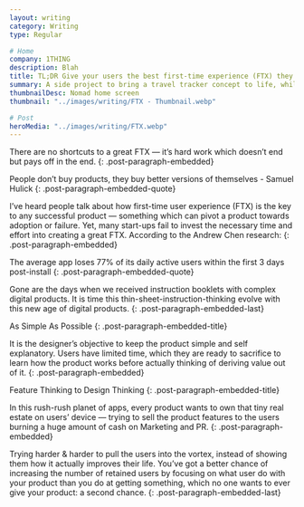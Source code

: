 ```yaml
---
layout: writing
category: Writing
type: Regular

# Home
company: 1THING
description: Blah
title: TL;DR Give your users the best first-time experience (FTX) they deserve
summary: A side project to bring a travel tracker concept to life, while learning Swift along the way.
thumbnailDesc: Nomad home screen
thumbnail: "../images/writing/FTX - Thumbnail.webp"

# Post
heroMedia: "../images/writing/FTX.webp"
---
```


There are no shortcuts to a great FTX — it’s hard work which doesn’t end but pays off in the end.
{: .post-paragraph-embedded}

People don’t buy products, they buy better versions of themselves - Samuel Hulick
{: .post-paragraph-embedded-quote}

I’ve heard people talk about how first-time user experience (FTX) is the key to any successful product — something which can pivot a product towards adoption or failure. Yet, many start-ups fail to invest the necessary time and effort into creating a great FTX. According to the Andrew Chen research:
{: .post-paragraph-embedded}

The average app loses 77% of its daily active users within the first 3 days post-install
{: .post-paragraph-embedded-quote}

Gone are the days when we received instruction booklets with complex digital products. It is time this thin-sheet-instruction-thinking evolve with this new age of digital products.
{: .post-paragraph-embedded-last}

As Simple As Possible
{: .post-paragraph-embedded-title}

It is the designer’s objective to keep the product simple and self explanatory. Users have limited time, which they are ready to sacrifice to learn how the product works before actually thinking of deriving value out of it.
{: .post-paragraph-embedded}

Feature Thinking to Design Thinking
{: .post-paragraph-embedded-title}

In this rush-rush planet of apps, every product wants to own that tiny real estate on users’ device — trying to sell the product features to the users burning a huge amount of cash on Marketing and PR.
{: .post-paragraph-embedded}

Trying harder & harder to pull the users into the vortex, instead of showing them how it actually improves their life.
You’ve got a better chance of increasing the number of retained users by focusing on what user do with your product than you do at getting something, which no one wants to ever give your product: a second chance.
{: .post-paragraph-embedded-last}

